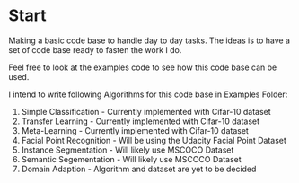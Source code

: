# Start
Making a basic code base to handle day to day tasks.
The ideas is to have a set of code base ready to fasten the work I do. 

Feel free to look at the examples code to see how this code base can be used.

I intend to write following Algorithms for this code base in Examples Folder:
  1) Simple Classification - Currently implemented with Cifar-10 dataset
  2) Transfer Learning - Currently implemented with Cifar-10 dataset
  3) Meta-Learning - Currently implemented with Cifar-10 dataset
  4) Facial Point Recognition - Will be using the Udacity Facial Point Dataset
  5) Instance Segmentation - Will likely use MSCOCO Dataset
  6) Semantic Segementation - Will likely use MSCOCO Dataset
  7) Domain Adaption - Algorithm and dataset are yet to be decided
